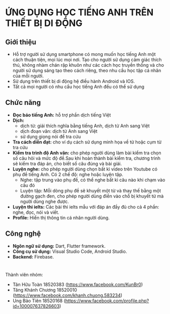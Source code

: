 # ỨNG DỤNG HỌC TIẾNG ANH TRÊN THIẾT BỊ DI ĐỘNG

## Giới thiệu

- Hỗ trợ người sử dụng smartphone có mong muốn học tiếng Anh một cách thuận tiện, mọi lúc mọi nơi. Tạo cho người sử dụng cảm giác thích thú, không nhàm chán rập khuôn như các cách học truyền thống và cho người sử dụng sáng tạo theo cách riêng, theo nhu cầu học tập cá nhân của mỗi người.
- Sử dụng trên thiết bị di động hệ điều hành Android và IOS.
- Tất cả mọi người có nhu cầu học tiếng Anh đều có thể sử dụng

## Chức năng

- **Đọc báo tiếng Anh:** hỗ trợ phần dịch tiếng Việt
- **Dịch:**
  - dịch từ: giải thích nghĩa bằng tiếng Anh, dịch từ Anh sang Việt
  - dịch đoạn văn: dịch từ Anh sang Việt
  - sử dụng giọng nói để tra cứu
- **Tra cách diễn đạt:** cho ví dụ cách sử dụng minh họa về từ hoặc cụm từ tra cứu
- **Kiểm tra trình độ Anh văn:** cho phép người dùng làm bài kiểm tra chọn số câu hỏi và mức độ đề.Sau khi hoàn thành bài kiểm tra, chương trình sẽ kiểm tra đáp án, cho biết số câu đúng và bài giải.
- **Luyện nghe:** cho phép người dùng chọn bất kì video trên Youtube có phụ đề tiếng Anh. Có 2 chế độ: nghe hoặc luyện tập.
  - Nghe: tập trung vào phụ đề, có thể nghe bất kì câu nào khi chạm vào câu đó
  - Luyện tập: Mỗi dòng phụ đề sẽ khuyết một từ và thay thế bằng một đường gạch đen, cho phép người dùng điền vào chỗ bị khuyết từ mà người dùng nghe được.
- **Luyện thi ielts:** Các bài thi ielts mẫu với đáp án đầy đủ cho cả 4 phần: nghe, đọc, nói và viết.
- **Profile:** Hiển thị thông tin cá nhân người dùng.

## Công nghệ

- **Ngôn ngữ sử dụng:** Dart, Flutter framework.
- **Công cụ sử dụng:** Visual Studio Code, Android Studio.
- **Backend:** Firebase.
#

Thành viên nhóm:

- Tân Hữu Toàn              18520383          (https://www.facebook.com/KunBr0)
- Tăng Khánh Chương         18520010          (https://www.facebook.com/khanh.chuong.583234)
- Ung Bảo Tiên              18520168          (https://www.facebook.com/profile.php?id=100007637826603)
